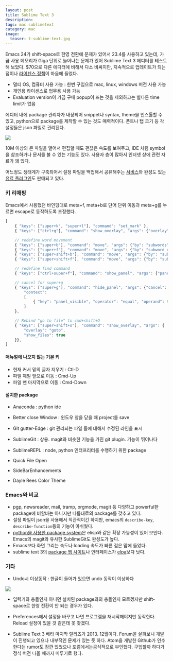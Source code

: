 ```yaml
---
layout: post
title: Sublime Text 3
description:
tags: mac sublimetext
category: mac
image:
  teaser: t-sublime-text.jpg
---
```


Emacs 24가 shift-space로 한영 전환에 문제가 있어서 23.4를 사용하고 있는데, 가끔 사용 메모리가 Giga 단위로 늘어나는 문제가 있어 Sublime Text 3 에디터를 테스트 해 보았다. $70으로 다른 에디터에 비해서 다소 비싸지만, 지속적으로 업데이트가 되는 점이나 [라이센스 정책](http://www.sublimetext.com/sales_faq)이 마음에 들었다.

- 멀티 OS, 컴퓨터 사용 가능 : 한번 구입으로 mac, linux, windows 버전 사용 가능
- 개인용 라이센스로 업무용 사용 가능
- Evaluation version이 가끔 구매 popup이 뜨는 것을 제외하고는 별다른 time limit가 없음

에디터 내에 package 관리자가 내장되어 snippet나 syntax, theme을 인스톨할 수 있고, python으로 package를 제작할 수 있는 것도 매력적이다. 폰트나 탭 크기 등 각 설정들은 json 파일로 관리된다. 

![](https://farm6.staticflickr.com/5576/14670288241_fe5172a69e.jpg)

10M 이상의 큰 파일을 열어서 편집할 때도 괜찮은 속도를 보여주고, IDE 처럼 symbol을 참조하거나 문서를 볼 수 있는 기능도 있다. 사용자 층이 많아서 인터넷 상에 관련 자료가 꽤 있다.

어느정도 생태계가 구축되어서 설정 파일을 백업해서 공유해주는 [서비스](https://sublimall.org/)와 완성도 있는 [유료 플러그인](https://sublimegit.net)도 판매되고 있다.

### 키 리매핑

Emacs에서 사용했던 바인딩대로 meta+f, meta+b로 단어 단위 이동과 meta+g를 누르면 escape로 동작하도록 조정했다.

```js
[
    { "keys": ["super+k", "super+l"], "command": "set_mark" },
    { "keys": ["ctrl+g"], "command": "show_overlay", "args": {"overlay": "goto", "text": ":"} },

    // redefine word movement
    { "keys": ["super+b"], "command": "move", "args": {"by": "subwords", "forward": false} },
    { "keys": ["super+f"], "command": "move", "args": {"by": "subword_ends", "forward": true} },
    { "keys": ["super+shift+b"], "command": "move", "args": {"by": "subwords", "forward": false, "extend": true} },
    { "keys": ["super+shift+f"], "command": "move", "args": {"by": "subword_ends", "forward": true, "extend": true} },

    // redefine find command 
    { "keys": ["ctrl+super+f"], "command": "show_panel", "args": {"panel": "find", "reverse": false} },

    // cancel for super+g
    { "keys": ["super+g"], "command": "hide_panel", "args": {"cancel": true},
        "context":
        [
            { "key": "panel_visible", "operator": "equal", "operand": true }
        ]
    },

    // Rebind "go to file" to cmd+shift+O
    { "keys": ["super+shift+o"], "command": "show_overlay", "args": {
        "overlay": "goto",
        "show_files": true
    }},
]
```

#### 매뉴얼에 나오지 않는 기본 키

- 현재 커서 밑의 글자 지우기 : Ctl-D
- 파일 제일 앞으로 이동 : Cmd-Up
- 파일 맨 마지막으로 이동 : Cmd-Down

#### 설치한 package

- Anaconda : python ide
- Better close Window : 윈도우 창을 닫을 때 project를 save
- Git gutter-Edge : git 관리되는 파일 들에 대해서 수정된 라인을 표시 
- SublimeGit : 상용. magit와 비슷한 기능을 가진 git plugin. 기능이 뛰어나다 
- SublimeREPL : node, python 인터프리터를 수행하기 위한 package
- Quick File Open
- SideBarEnhancements

- Dayle Rees Color Theme

### Emacs와 비교 

- pgp, newsreader, mail, tramp, orgmode, magit 등 다양하고 powerful한 package에 비할바는 아니지만
  나름대로의 package를 갖추고 있다.
- 설정 파일이 json을 사용해서 직관적이긴 하지만, emacs의 `describe-key`, `describe-function`등의
  기능이 아쉬웠다.
- [python을 사용한 package system](http://www.sublimetext.com/blog/articles/choosing-an-extension-language)은 
    elisp와 같은 확장 가능성이 있어 보인다. Emacs의 magit와 유사한 SublimeGit도 완성도가 높다. 
- Emacs보다 화면 그리는 속도나 loading 속도가 빠른 점은 맘에 들었다. 
- sublime text 3의 [package 웹 사이트](https://sublime.wbond.net)나 인터페이스가 [elpa](http://tromey.com/elpa/)보다 낫다. 

### 기타

- Undo시 이상동작 : 한글이 들어가 있으면 undo 동작이 이상하다

![](http://cl.ly/image/2d34151Q3v1I/sublime-hangul-undo.gif)

- 입력기와 충돌인지 아니면 설치된 package와의 충돌인지 모르겠지만 shift-space로 한영 전환이 안 되는
  경우가 있다.

- Preferences에서 설정을 바꾸고 나면 프로그램을 재시작해야지만 동작한다. Reload 설정이 있을 것 같은데
  못 찾겠다.

- Sublime Text 3 베타 마지막 릴리즈가 2013. 12월이다. Forum을 살펴보니 개발이 진행되고 있으나 내부적인 문제가 있는 듯 하다. Atom을 개발한 Github가 인수한다는 rumor도 잠깐 있었으나 포럼에서는공식적으로 부인했다. 구입할까 하다가 정식 버전 나올 때까지 미루기로 했다.


